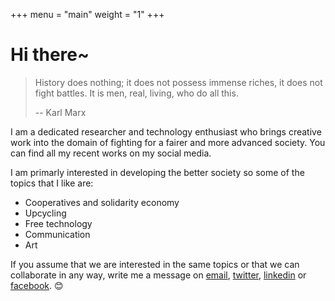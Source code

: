 +++
menu = "main"
weight = "1"
+++
# Hi there~

> History does nothing; it does not possess immense riches, it does not fight battles. It is men, real, living, who do all this.
> 
> --
> Karl Marx

I am a dedicated researcher and technology enthusiast who brings creative work into the domain of fighting for a fairer and more advanced society. You can find all my recent works on my social media.

I am primarly interested in developing the better society so some of the topics that I like are:
- Cooperatives and solidarity economy
- Upcycling
- Free technology
- Communication
- Art

If you assume that we are interested in the same topics or that we can collaborate in any way, write me a message on [email](mailto:babicmilos217@gmail.com), [twitter](https://twitter.com/milosbabic_), [linkedin](https://www.linkedin.com/in/milo%C5%A1-babi%C4%87-103b71171/) or [facebook](https://www.facebook.com/milos.babic22). 😊